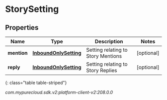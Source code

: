 # StorySetting


## Properties

| Name | Type | Description | Notes |
| ------------ | ------------- | ------------- | ------------- |
| **mention** | [**InboundOnlySetting**](InboundOnlySetting) | Setting relating to Story Mentions |  [optional] |
| **reply** | [**InboundOnlySetting**](InboundOnlySetting) | Setting relating to Story Replies |  [optional] |
{: class="table table-striped"}




_com.mypurecloud.sdk.v2:platform-client-v2:208.0.0_
